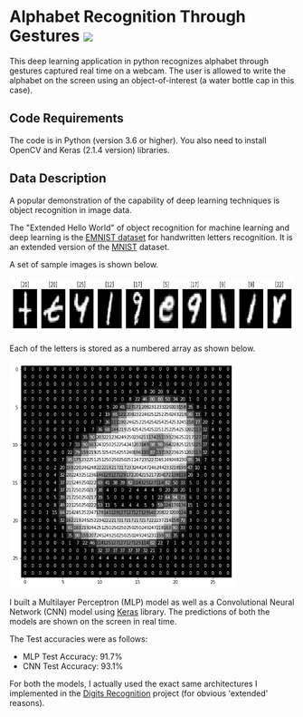 

# Alphabet Recognition Through Gestures [![](https://img.shields.io/github/license/mashape/apistatus.svg)](https://github.com/akshaychandra21/Alphabet_Recognition_RealTime/blob/master/LICENSE.txt)

This deep learning application in python recognizes alphabet through gestures captured real time on a webcam. The user is allowed to write the alphabet on the screen using an object-of-interest (a water bottle cap in this case).



## Code Requirements
The code is in Python (version 3.6 or higher). You also need to install OpenCV and Keras (2.1.4 version) libraries.

## Data Description
A popular demonstration of the capability of deep learning techniques is object recognition in image data.

The "Extended Hello World" of object recognition for machine learning and deep learning is the [EMNIST dataset](https://www.kaggle.com/crawford/emnist) for handwritten letters recognition. It is an extended version of the [MNIST](https://en.wikipedia.org/wiki/MNIST_database) dataset.

A set of sample images is shown below.

<img src="images/emnist_sample.png" width=600 height=100/>

Each of the letters is stored as a numbered array as shown below.

<img src="images/emnist_single_sample.png" width=400 height=400/>

I built a Multilayer Perceptron (MLP) model as well as a Convolutional Neural Network (CNN) model using [Keras](https://keras.io/) library. The predictions of both the models are shown on the screen in real time.

The Test accuracies were as follows:

* MLP Test Accuracy: 91.7%
* CNN Test Accuracy: 93.1%

For both the models, I actually used the exact same architectures I implemented in the [Digits Recognition](https://github.com/akshaychandra111/Digits_Recognition_RealTime) project (for obvious 'extended' reasons).

<!-- 
## Execution
Order of Execution is as follows:

Step 1 - Execute ``` python mlp_model_builder.py ```

Step 2 - Execute ``` python cnn_model_builder.py ```

Step 3 - This could take a while, so feel free to take a quick nap.

Step 4 - Execute ``` python alphabet_recognition.py ```

Step 5 - Grab a blue bottle cap and have fun!
 -->
